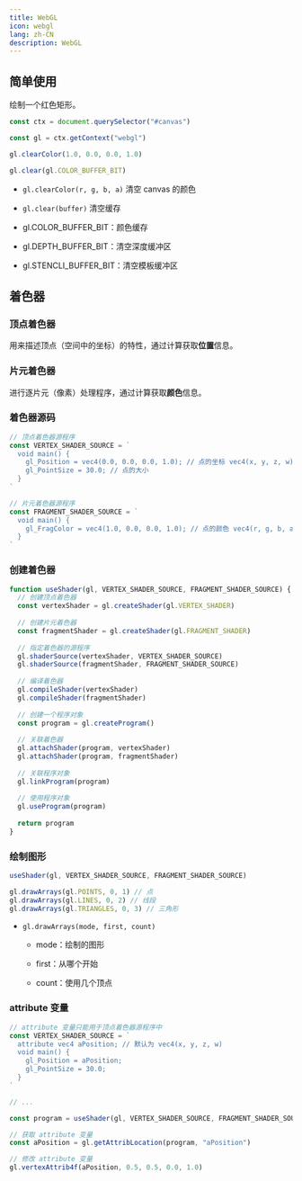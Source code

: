 ```yaml
---
title: WebGL
icon: webgl
lang: zh-CN
description: WebGL
---
```


## 简单使用

绘制一个红色矩形。

```js
const ctx = document.querySelector("#canvas")

const gl = ctx.getContext("webgl")

gl.clearColor(1.0, 0.0, 0.0, 1.0)

gl.clear(gl.COLOR_BUFFER_BIT)
```

- `gl.clearColor(r, g, b, a)` 清空 canvas 的颜色

- `gl.clear(buffer)` 清空缓存
- gl.COLOR_BUFFER_BIT：颜色缓存
  
- gl.DEPTH_BUFFER_BIT：清空深度缓冲区
  
- gl.STENCLI_BUFFER_BIT：清空模板缓冲区

## 着色器

### 顶点着色器

用来描述顶点（空间中的坐标）的特性，通过计算获取**位置**信息。

### 片元着色器

进行逐片元（像素）处理程序，通过计算获取**颜色**信息。

### 着色器源码

```js
// 顶点着色器源程序
const VERTEX_SHADER_SOURCE = `
  void main() {
    gl_Position = vec4(0.0, 0.0, 0.0, 1.0); // 点的坐标 vec4(x, y, z, w)
    gl_PointSize = 30.0; // 点的大小
  }
`

// 片元着色器源程序
const FRAGMENT_SHADER_SOURCE = `
  void main() {
    gl_FragColor = vec4(1.0, 0.0, 0.0, 1.0); // 点的颜色 vec4(r, g, b, a)
  }
`
```

### 创建着色器

```js
function useShader(gl, VERTEX_SHADER_SOURCE, FRAGMENT_SHADER_SOURCE) {
  // 创建顶点着色器
  const vertexShader = gl.createShader(gl.VERTEX_SHADER)
  
  // 创建片元着色器
  const fragmentShader = gl.createShader(gl.FRAGMENT_SHADER)
  
  // 指定着色器的源程序
  gl.shaderSource(vertexShader, VERTEX_SHADER_SOURCE)
  gl.shaderSource(fragmentShader, FRAGMENT_SHADER_SOURCE)
  
  // 编译着色器
  gl.compileShader(vertexShader)
  gl.compileShader(fragmentShader)
  
  // 创建一个程序对象
  const program = gl.createProgram()
  
  // 关联着色器
  gl.attachShader(program, vertexShader)
  gl.attachShader(program, fragmentShader)
  
  // 关联程序对象
  gl.linkProgram(program)
  
  // 使用程序对象
  gl.useProgram(program)
  
  return program
}
```

### 绘制图形

```js
useShader(gl, VERTEX_SHADER_SOURCE, FRAGMENT_SHADER_SOURCE)

gl.drawArrays(gl.POINTS, 0, 1) // 点
gl.drawArrays(gl.LINES, 0, 2) // 线段
gl.drawArrays(gl.TRIANGLES, 0, 3) // 三角形
```

- `gl.drawArrays(mode, first, count)`

  - mode：绘制的图形

  - first：从哪个开始

  - count：使用几个顶点

### attribute 变量

```js
// attribute 变量只能用于顶点着色器源程序中
const VERTEX_SHADER_SOURCE = `
  attribute vec4 aPosition; // 默认为 vec4(x, y, z, w)
  void main() {
    gl_Position = aPosition;
    gl_PointSize = 30.0;
  }
`

// ...

const program = useShader(gl, VERTEX_SHADER_SOURCE, FRAGMENT_SHADER_SOURCE)

// 获取 attribute 变量
const aPosition = gl.getAttribLocation(program, "aPosition")

// 修改 attribute 变量
gl.vertexAttrib4f(aPosition, 0.5, 0.5, 0.0, 1.0)
```
